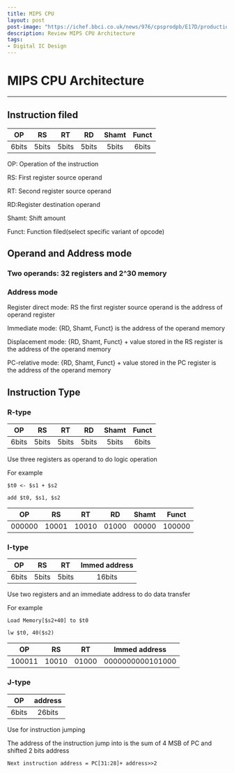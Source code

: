 ```yaml
---
title: MIPS CPU
layout: post
post-image: "https://ichef.bbci.co.uk/news/976/cpsprodpb/E17D/production/_123352775_ukraine_rebel_held_areas_map_update_22feb2x640-nc.png"
description: Review MIPS CPU Architecture
tags:
- Digital IC Design
---
```


# MIPS CPU Architecture

------
## Instruction filed

|  OP   |  RS   |  RT   |  RD   | Shamt | Funct |
| :---: | :---: | :---: | :---: | :---: | :---: |
| 6bits | 5bits | 5bits | 5bits | 5bits | 6bits |

OP: Operation of the instruction

RS: First register source operand 

RT: Second register source operand

RD:Register destination operand

Shamt: Shift amount

Funct: Function filed(select specific variant of opcode)

## Operand and Address mode

### Two operands: 32 registers and 2^30 memory
### Address mode
Register direct mode: RS the first register source operand is the address of operand register

Immediate mode: {RD, Shamt, Funct} is the address of the operand memory

Displacement mode: {RD, Shamt, Funct} + value stored in the RS register is the address of the operand memory

PC-relative mode: {RD, Shamt, Funct} + value stored in the PC register is the address of the operand memory

## Instruction Type

### R-type

|  OP   |  RS   |  RT   |  RD   | Shamt | Funct |
| :---: | :---: | :---: | :---: | :---: | :---: |
| 6bits | 5bits | 5bits | 5bits | 5bits | 6bits |

Use three registers as operand to do logic operation 

For example 

`$t0 <- $s1 + $s2`

`add $t0, $s1, $s2`

|   OP   |  RS   |  RT   |  RD   | Shamt | Funct  |
| :----: | :---: | :---: | :---: | :---: | :----: |
| 000000 | 10001 | 10010 | 01000 | 00000 | 100000 |

### I-type

|  OP   |  RS   |  RT   | Immed address |
| :---: | :---: | :---: | :-----------: |
| 6bits | 5bits | 5bits |    16bits     |

Use two registers and an immediate address to do data transfer

For example

`Load Memory[$s2+40] to $t0`

`lw $t0, 40($s2)`

|   OP   |  RS   |  RT   |  Immed address   |
| :----: | :---: | :---: | :--------------: |
| 100011 | 10010 | 01000 | 0000000000101000 |

### J-type

|  OP   | address |
| :---: | :-----: |
| 6bits | 26bits  |

Use for instruction jumping

The address of the instruction jump into is the sum of  4 MSB of PC and shifted 2 bits address

`Next instruction address = PC[31:28]+ address>>2`

